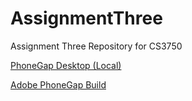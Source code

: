 # AssignmentThree
Assignment Three Repository for CS3750

[PhoneGap Desktop (Local)](http://localhost:3000/)

[Adobe PhoneGap Build](https://build.phonegap.com/people/sign_in)
